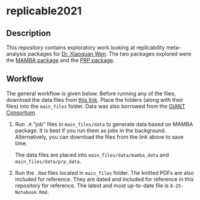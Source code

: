 # replicable2021

## Description
This repository contains exploratory work looking at replicability meta-analysis packages for [Dr. Xiaoquan Wen](https://sph.umich.edu/faculty-profiles/wen-xiaoquan.html). The two packages explored were the [MAMBA package](https://github.com/dan11mcguire/mamba) and the [PRP package](https://github.com/ArtemisZhao/PRP).

## Workflow
The general workflow is given below. Before running any of the files, download the data files from [this link](https://drive.google.com/drive/folders/1ocS_OZR1DQAM88rMR6QTN8UfvqMTGRwJ?usp=sharing). Place the folders (along with their files) into the `main_files` folder. Data was also borrowed from the [GIANT Consortium](https://portals.broadinstitute.org/collaboration/giant/index.php/GIANT_consortium_data_files).

1. Run `.R` "job" files in `main_files/data` to generate data based on MAMBA package. It is best if you run them as jobs in the background. Alternatively, you can download the files from the link above to save time.

   The data files are placed into `main_files/data/mamba_data` and `main_files/data/prp_data`.

2. Run the `.Rmd` files located in `main_files` folder. The knitted PDFs are also included for reference. They are dated and included for reference in this repository for reference. The latest and most up-to-date file is `8-25-Notebook.Rmd`.
